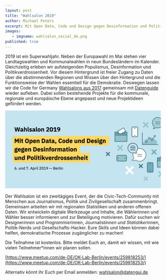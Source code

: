 ```yaml
---
layout: post
title: "Wahlsalon 2019"
author: Michael Peters
excerpt: Mit Open Data, Code und Design gegen Desinformation und Politikverdrossenheit
images:
   - imgname: wahlsalon_social_de.png
published: true
---
```


2019 ist ein Superwahljahr. Neben der Europawahl im Mai stehen vier Landtagswahlen und Kommunalwahlen in neun Bundesländern im Kalender. Gleichzeitig erleben wir aufsteigenden Populismus, Desinformation und Politikverdrossenheit. Vor diesem Hintergrund ist freier Zugang zu Daten über die abstimmenden Regionen und Wissen über den Hintergrund und die Funktionsweise der Wahlen essentiell für die Demokratie.
Deswegen lassen wir die Code for Germany [Wahlsalons aus 2017](https://codefor.de/wahlsalons/) gemeinsam mit [Datenguide](https://datengui.de/) wieder aufleben. Dabei sollen bestehende Projekte für die kommunale, regionale und europäische Ebene angepasst und neue Projektideen gefördert werden.  

![Wahlsalon](/assets/blog/wahlsalon_social_de.png)

Der Wahlsalon ist ein zweitägiges Event, der die Civic-Tech-Community mit Menschen aus Journalismus, Politik und Zivilgesellschaft zusammenbringt. Gemeinsam arbeiten wir mit regionalen Statistiken und anderen offenen Daten. Wir entwickeln digitale Werkzeuge und Inhalte, die Wählerinnen und Wähler besser informieren und zur Beteiligung motivieren. Dafür suchen wir Designer*innen und Programmier*innen, Journalist*innen und Statistiker*innen, Politik-Nerds und Gesellschafts-Hacker. Eure Skills und Ideen können dabei helfen, demokratische Prozesse zugänglicher zu machen!

Die Teilnahme ist kostenlos. Bitte meldet Euch an, damit wir wissen, mit wie vielen Teilnehmer*innen wir planen sollen.

[https://www.meetup.com/de-DE/OK-Lab-Berlin/events/259818253/](https://www.meetup.com/de-DE/OK-Lab-Berlin/events/259818253/)

Alternativ könnt ihr Euch per Email anmelden: wahlsalon@datengui.de
